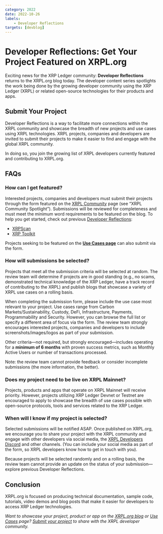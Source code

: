```yaml
---
category: 2022
date: 2022-10-26
labels:
    - Developer Reflections
targets: [devblog]
---
```

# Developer Reflections: Get Your Project Featured on XRPL.org

Exciting news for the XRP Ledger community: **Developer Reflections** returns to the XRPL.org blog today. The developer content series spotlights the work being done by the growing developer community using the XRP Ledger (XRPL) or related open-source technologies for their products and apps. 

<!-- BREAK -->

## Submit Your Project

Developer Reflections is a way to facilitate more connections within the XRPL community and showcase the breadth of new projects and use cases using XRPL technologies. XRPL projects, companies and developers are invited to submit their projects to make it easier to find and engage with the global XRPL community. 

In doing so, you join the growing list of XRPL developers currently featured and contributing to XRPL.org. 

## FAQs

### How can I get featured?

Interested projects, companies and developers must submit their projects through the form featured on the [XRPL Community](/community) page (see “XRPL Community Spotlight”). Submissions will be reviewed for completeness and must meet the minimum word requirements to be featured on the blog. To help you get started, check out previous [Developer Reflections](https://xrpl.org/blog/label/developer-reflections.html):

- [XRPScan](https://xrpl.org/blog/2020/developer-reflections-xrpscan.html)
- [XRP Toolkit](https://xrpl.org/blog/2020/developer-reflections-xrp-toolkit.html)

Projects seeking to be featured on the **[Use Cases page](/about/uses)** can also submit via the form. 

### How will submissions be selected?

Projects that meet all the submission criteria will be selected at random. The review team will determine if projects are in good standing (e.g., no scams, demonstrated technical knowledge of the XRP Ledger, have a track record of contributing to the XRPL) and publish blogs that showcase a variety of XRPL use cases on a rolling basis. 

When completing the submission form, please include the use case most relevant to your project. Use cases range from Carbon Markets/Sustainability, Custody, DeFi, Infrastructure, Payments, Programmability and Security. However, you can browse the full list or specify a different area of focus via the form. The review team strongly encourages interested projects, companies and developers to include screenshots/images/logos as part of your submission. 

Other criteria—not required, but strongly encouraged—includes operating for a **minimum of 6 months** with proven success metrics, such as Monthly Active Users or number of transactions processed. 

Note: the review team cannot provide feedback or consider incomplete submissions (the more information, the better). 

### Does my project need to be live on XRPL Mainnet?

Projects, products and apps that operate on XRPL Mainnet will receive priority. However, projects utilizing XRP Ledger Devnet or Testnet are encouraged to apply to showcase the breadth of use cases possible with open-source protocols, tools and services related to the XRP Ledger. 

### When will I know if my project is selected?

Selected submissions will be notified ASAP. Once published on XRPL.org, we encourage you to share your project with the XRPL community and engage with other developers via social media, the [XRPL Developers Discord](https://t.co/I3s42AsIKS) and other channels. (You can include your social media as part of the form, so XRPL developers know how to get in touch with you). 

Because projects will be selected randomly and on a rolling basis, the review team cannot provide an update on the status of your submission—explore previous Developer Reflections.

## Conclusion

XRPL.org is focused on producing technical documentation, sample code, tutorials, video demos and blog posts that make it easier for developers to access XRP Ledger technologies. 

_Want to showcase your project, product or app on the [XRPL.org blog](https://xrpl.org/blog) or [Use Cases](/about/uses) page? [Submit your project](/community) to share with the XRPL developer community._
